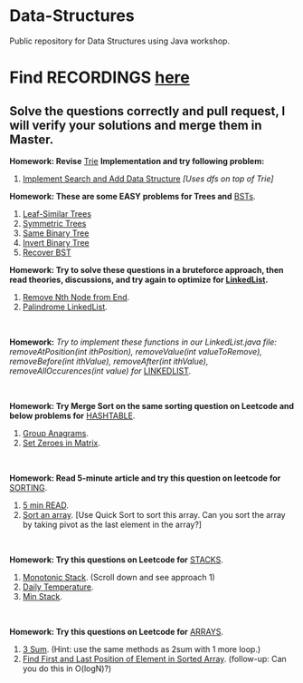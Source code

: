 # Data-Structures

Public repository for Data Structures using Java workshop. 

# Find **RECORDINGS** [here](https://drive.google.com/drive/folders/1yjBVX1eGLQUYwbxOqMZ7q3yIYC4eo1OD)

## Solve the questions correctly and pull request, I will verify your solutions and merge them in Master.

**Homework: Revise** [Trie](https://github.com/pro1zero/Data-Structures/blob/master/Trie/Trie.java) **Implementation and try following problem:** 

1. [Implement Search and Add Data Structure](https://leetcode.com/problems/design-add-and-search-words-data-structure/) _[Uses dfs on top of Trie]_

**Homework: These are some EASY problems for Trees and** [BSTs](https://github.com/pro1zero/Data-Structures/tree/master/Trees).

1. [Leaf-Similar Trees](https://leetcode.com/problems/leaf-similar-trees/)
2. [Symmetric Trees](https://leetcode.com/problems/symmetric-tree/)
3. [Same Binary Tree](https://leetcode.com/problems/same-tree/)
4. [Invert Binary Tree](https://leetcode.com/problems/invert-binary-tree/)
5. [Recover BST](https://leetcode.com/problems/recover-binary-search-tree/)

**Homework: Try to solve these questions in a bruteforce approach, then read theories, discussions, and try again to optimize for [LinkedList](https://github.com/pro1zero/Data-Structures/tree/master/LinkedList).**

1. [Remove Nth Node from End](https://leetcode.com/problems/remove-nth-node-from-end-of-list/).
2. [Palindrome LinkedList](https://leetcode.com/problems/palindrome-linked-list/).

<br>

**Homework:** _Try to implement these functions in our LinkedList.java file: removeAtPosition(int ithPosition), removeValue(int valueToRemove), removeBefore(int ithValue), removeAfter(int ithValue), removeAllOccurences(int value) for_ [LINKEDLIST](https://github.com/pro1zero/Data-Structures/tree/master/LinkedList).

<br>

**Homework: Try Merge Sort on the same sorting question on Leetcode and below problems for** [HASHTABLE](https://github.com/pro1zero/Data-Structures/tree/master/Hashing).

1. [Group Anagrams](https://leetcode.com/problems/group-anagrams/).
2. [Set Zeroes in Matrix](https://leetcode.com/problems/set-matrix-zeroes/solution/).

<br>

**Homework: Read 5-minute article and try this question on leetcode for** [SORTING](https://github.com/pro1zero/Data-Structures/tree/master/Sorting).

1. [5 min READ](https://www.interviewbit.com/tutorial/quicksort-algorithm/).
2. [Sort an array](https://leetcode.com/problems/sort-an-array/). [Use Quick Sort to sort this array. Can you sort the array by taking pivot as the last element in the array?]

<br>

**Homework: Try this questions on Leetcode for** [STACKS](https://github.com/pro1zero/Data-Structures/tree/master/Stacks).

1. [Monotonic Stack](https://leetcode.com/problems/daily-temperatures/solution/). (Scroll down and see approach 1)
2. [Daily Temperature](https://leetcode.com/problems/daily-temperatures/).
3. [Min Stack](https://leetcode.com/problems/min-stack/).

<br>

**Homework: Try this questions on Leetcode for** [ARRAYS](https://github.com/pro1zero/Data-Structures/tree/master/Arrays).

1. [3 Sum](https://leetcode.com/problems/3sum/). (Hint: use the same methods as 2sum with 1 more loop.)
2. [Find First and Last Position of Element in Sorted Array](https://leetcode.com/problems/find-first-and-last-position-of-element-in-sorted-array/). (follow-up: Can you do this in O(logN)?)
